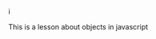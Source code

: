 i













This is a lesson about objects in javascript










































